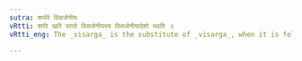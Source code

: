 ```yaml
---
sutra: शर्प्परे विसर्जनीयः
vRtti: शर्परे खरि परतो विसर्जनीयस्य विसर्जनीयादेशो भवति ॥
vRtti_eng: The _visarga_ is the substitute of _visarga_, when it is followed by a hard consonant (खर्) which itself is followed by a sibilant (शर्) ॥

---
```

